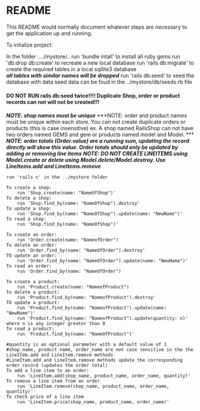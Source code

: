 # README

This README would normally document whatever steps are necessary to get the
application up and running.

To initalize project:

   In the folder ..../mystore/..
	run 'bundle intall' to install all ruby gems
	run 'db:drop db:create' to recreate a new local database 
	run 'rails db:migrate' to create the required tables in a local sqllite3 database  
		*****all tables with similar names will be dropped*****
	run 'rails db:seed' to seed the database with data
		seed data can be foud in the ../mystore/db/seeds.rb file


####
#### DO NOT RUN rails db:seed twice!!!! Duplicate Shop, order or product records can not will not be created!!!
####

***NOTE: shop names must be unique***
***NOTE: order and product names must be unique within each store. You can not create duplicate orders or products (this is case insensitive) ex. A shop named RailsShop can not have two orders named GEMS and gem or products named model and Model. ***
***NOTE: order totals (Order.value) are a running sum, updating the record directly will skew this value. Order totals should only be updated by adding or removing line items***
***NOTE: DO NOT CREATE LINEITEMS using Model.create or delete using Model.delete/Model.destroy. Use LineItems.add and LineItems.remove***

	run 'rails c' in the ../mystore folder

	To create a shop:
		run 'Shop.create(name: "NameOfShop")'
	To delete a shop:
		run 'Shop.find_by(name: "NameOfShop").destroy'
	To update a shop:
		run 'Shop.find_by(name: "NameOfShop").update(name: "NewName")'
	To read a shop:
		run 'Shop.find_by(name: "NameOfShop")'

	To create an order:
		run 'Order.create(name: "NameofOrder")
	To delete an order:
		run 'Order.find_by(name: "NameOfOrder").destroy'
	TO update an order:
		run 'Order.find_by(name: "NameOfOrder").update(name: "NewName")'
	To read an order:
		run 'Order.find_by(name: "NameOfOrder")
	
	To create a product:
		run 'Product.create(name: "NameofProduct")
	To delete a product:
		run 'Product.find_by(name: "NameofProduct").destroy'
	TO update a product:
		run 'Product.find_by(name: "NameofProduct").update(name: "NewName")'
		run 'Product.find_by(name: "NameofProduct").update(quantity: n)' where n is any integer greater than 0
	To read a product:
		run 'Product.find_by(name: "NameOfProduct")'

	#quantity is an optional parameter with a default value of 1
	#shop_name, product_name, order_name are not case sensitive in the the LineItem.add and LineItem.remove methods
	#LineItem.add and LineItem.remove methods update the corresponding order record (updates the order total)
	To add a line item to an order:
		run 'LineItem.add(shop_name, product_name, order_name, quantity)'
	To remove a line item from an order
		run 'LineItem.remove(shop_name, product_name, order_name, quantity)'
	To check price of a line item
		run 'LineItem.price(shop_name, product_name, order_name)'
